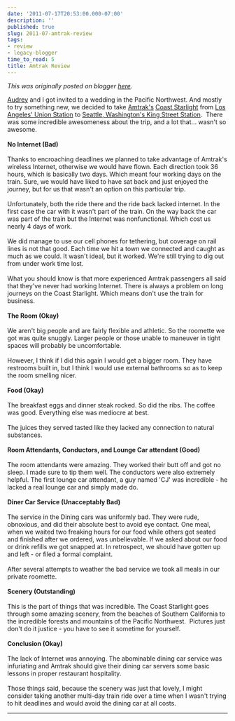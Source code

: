 ```yaml
---
date: '2011-07-17T20:53:00.000-07:00'
description: ''
published: true
slug: 2011-07-amtrak-review
tags:
- review
- legacy-blogger
time_to_read: 5
title: Amtrak Review
---
```


*This was originally posted on blogger [here](https://pydanny.blogspot.com/2011/07/amtrak-review.html)*.

<a href="http://twitter.com/audreyr">Audrey</a> and I got invited to a wedding in the Pacific Northwest. And mostly to try something new, we decided to take <a href="http://en.wikipedia.org/wiki/Amtrak">Amtrak's</a> <a href="http://en.wikipedia.org/wiki/Coast_Starlight">Coast Starlight</a> from <a href="http://en.wikipedia.org/wiki/Union_Station_(Los_Angeles)">Los Angeles' Union Station</a> to <a href="http://en.wikipedia.org/wiki/King_Street_Station_(Seattle)">Seattle, Washington's King Street Station</a>. &nbsp;There was some incredible awesomeness about the trip, and a lot that... wasn't so awesome.<br /><br /><b>No Internet (Bad)</b><br /><br />Thanks to encroaching deadlines we planned to take advantage of Amtrak's wireless Internet, otherwise we would have flown. Each direction took 36 hours, which is basically two days. Which meant four working days on the train. Sure, we would have liked to have sat back and just enjoyed the journey, but for us that wasn't an option on this particular trip.<br /><br />Unfortunately, both the ride there and the ride back lacked internet. In the first case the car with it wasn't part of the train. On the way back the car was part of the train but the Internet was nonfunctional. Which cost us nearly 4 days of work.<br /><br />We did manage to use our cell phones for tethering, but coverage on rail lines is not that good. Each time we hit a town we connected and caught as much as we could. It wasn't ideal, but it worked. We're still trying to dig out from under work time lost.<br /><br />What you should know is that more experienced Amtrak passengers all said that they've never had working Internet. There is always a problem on long journeys on the Coast Starlight. Which means don't use the train for business.<br /><br /><b>The Room (Okay)</b><br /><br />We aren't big people and are fairly flexible and athletic. So the roomette we got was quite snuggly. Larger people or those unable to&nbsp;maneuver&nbsp;in tight spaces will probably be uncomfortable.<br /><br />However, I think if I did this again I would get a bigger room. They have restrooms built in, but I think I would use external bathrooms so as to keep the room smelling nicer.<br /><br /><b>Food (Okay)</b><br /><br />The breakfast eggs and dinner steak rocked. So did the ribs. The coffee was good. Everything else was mediocre at best. <br /><br />The juices they served tasted like they lacked any connection to natural substances.<br /><br /><b>Room Attendants, Conductors, and Lounge Car attendant (Good)</b><br /><br />The room attendants were amazing. They worked their butt off and got no sleep. I made sure to tip them well. The conductors were also extremely helpful. The first lounge car attendant, a guy named 'CJ' was incredible - he lacked a real lounge car and simply made do.<br /><br /><b>Diner Car Service (Unacceptably&nbsp;Bad)</b><br /><br />The service in the Dining cars was uniformly bad. They were rude, obnoxious, and did their absolute best to avoid eye contact. One meal, when we waited two freaking hours for our food while others got seated and finished after we ordered, was unbelievable. If we asked about our food or drink refills we got snapped at. In retrospect, we should have gotten up and left - or filed a formal complaint.<br /><br />After several attempts to weather the bad service we took all meals in our private roomette.<br /><br /><b>Scenery (Outstanding)</b><br /><br />This is the part of things that was incredible. The Coast Starlight goes through some amazing scenery, from the beaches of Southern California to the incredible forests and mountains of the Pacific Northwest. &nbsp;Pictures just don't do it justice - you have to see it sometime for yourself.<br /><br /><b>Conclusion (Okay)</b><br /><br />The lack of Internet was annoying. The abominable dining car service was infuriating and Amtrak should give their dining car servers some basic lessons in proper restaurant hospitality.<br /><br />Those things said, because the scenery was just that lovely, I might consider taking another multi-day train ride over a time when I wasn't trying to hit deadlines and would avoid the dining car at all costs.

---

